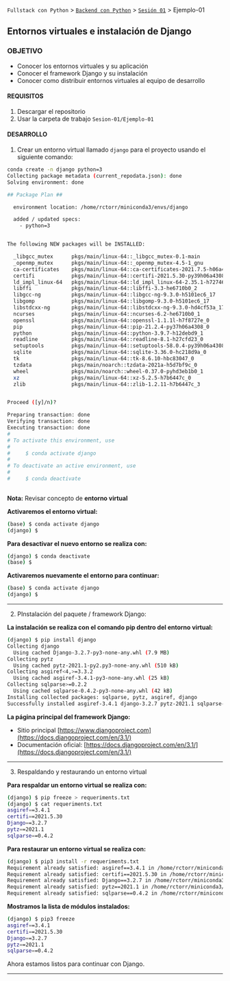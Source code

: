 `Fullstack con Python` > [`Backend con Python`](../../Readme.md) > [`Sesión 01`](../Readme.md) > Ejemplo-01
## Entornos virtuales e instalación de Django

### OBJETIVO
- Conocer los entornos virtuales y su aplicación
- Conocer el framework Django y su instalación
- Conocer como distribuir entornos virtuales al equipo de desarrollo

#### REQUISITOS
1. Descargar el repositorio
1. Usar la carpeta de trabajo `Sesion-01/Ejemplo-01`

#### DESARROLLO

1. Crear un entorno virtual llamado `django` para el proyecto usando el siguiente comando:

```sh
conda create -n django python=3
Collecting package metadata (current_repodata.json): done
Solving environment: done

## Package Plan ##

  environment location: /home/rctorr/miniconda3/envs/django

  added / updated specs:
    - python=3


The following NEW packages will be INSTALLED:

  _libgcc_mutex      pkgs/main/linux-64::_libgcc_mutex-0.1-main
  _openmp_mutex      pkgs/main/linux-64::_openmp_mutex-4.5-1_gnu
  ca-certificates    pkgs/main/linux-64::ca-certificates-2021.7.5-h06a4308_1
  certifi            pkgs/main/linux-64::certifi-2021.5.30-py39h06a4308_0
  ld_impl_linux-64   pkgs/main/linux-64::ld_impl_linux-64-2.35.1-h7274673_9
  libffi             pkgs/main/linux-64::libffi-3.3-he6710b0_2
  libgcc-ng          pkgs/main/linux-64::libgcc-ng-9.3.0-h5101ec6_17
  libgomp            pkgs/main/linux-64::libgomp-9.3.0-h5101ec6_17
  libstdcxx-ng       pkgs/main/linux-64::libstdcxx-ng-9.3.0-hd4cf53a_17
  ncurses            pkgs/main/linux-64::ncurses-6.2-he6710b0_1
  openssl            pkgs/main/linux-64::openssl-1.1.1l-h7f8727e_0
  pip                pkgs/main/linux-64::pip-21.2.4-py37h06a4308_0
  python             pkgs/main/linux-64::python-3.9.7-h12debd9_1
  readline           pkgs/main/linux-64::readline-8.1-h27cfd23_0
  setuptools         pkgs/main/linux-64::setuptools-58.0.4-py39h06a4308_0
  sqlite             pkgs/main/linux-64::sqlite-3.36.0-hc218d9a_0
  tk                 pkgs/main/linux-64::tk-8.6.10-hbc83047_0
  tzdata             pkgs/main/noarch::tzdata-2021a-h5d7bf9c_0
  wheel              pkgs/main/noarch::wheel-0.37.0-pyhd3eb1b0_1
  xz                 pkgs/main/linux-64::xz-5.2.5-h7b6447c_0
  zlib               pkgs/main/linux-64::zlib-1.2.11-h7b6447c_3


Proceed ([y]/n)? 

Preparing transaction: done
Verifying transaction: done
Executing transaction: done
#
# To activate this environment, use
#
#     $ conda activate django
#
# To deactivate an active environment, use
#
#     $ conda deactivate
   
```

__Nota:__ Revisar concepto de **entorno virtual**

__Activaremos el entorno virtual:__

```sh
(base) $ conda activate django
(django) $ 
```
   
__Para desactivar el nuevo entorno se realiza con:__

```sh
(django) $ conda deactivate
(base) $
```

__Activaremos nuevamente el entorno para continuar:__

```sh
(base) $ conda activate django
(django) $ 
```
***

2. PInstalación del paquete / framework Django:

__La instalación se realiza con el comando pip dentro del entorno virtual:__

```sh
(django) $ pip install django
Collecting django
  Using cached Django-3.2.7-py3-none-any.whl (7.9 MB)
Collecting pytz
  Using cached pytz-2021.1-py2.py3-none-any.whl (510 kB)
Collecting asgiref<4,>=3.3.2
  Using cached asgiref-3.4.1-py3-none-any.whl (25 kB)
Collecting sqlparse>=0.2.2
  Using cached sqlparse-0.4.2-py3-none-any.whl (42 kB)
Installing collected packages: sqlparse, pytz, asgiref, django
Successfully installed asgiref-3.4.1 django-3.2.7 pytz-2021.1 sqlparse-0.4.2
```

__La página principal del framework Django:__
- Sitio principal [https://www.djangoproject.com](https://docs.djangoproject.com/en/3.1/)
- Documentación oficial: [https://docs.djangoproject.com/en/3.1/](https://docs.djangoproject.com/en/3.1/)
***

3. Respaldando y restaurando un entorno virtual

__Para respaldar un entorno virtual se realiza con:__

```sh
(django) $ pip freeze > requeriments.txt
(django) $ cat requeriments.txt
asgiref==3.4.1
certifi==2021.5.30
Django==3.2.7
pytz==2021.1
sqlparse==0.4.2
```
   
__Para restaurar un entorno virtual se realiza con:__

```sh
(django) $ pip3 install -r requeriments.txt 
Requirement already satisfied: asgiref==3.4.1 in /home/rctorr/miniconda3/envs/django/lib/python3.9/site-packages (from -r requeriments.txt (line 1)) (3.4.1)
Requirement already satisfied: certifi==2021.5.30 in /home/rctorr/miniconda3/envs/django/lib/python3.9/site-packages (from -r requeriments.txt (line 2)) (2021.5.30)
Requirement already satisfied: Django==3.2.7 in /home/rctorr/miniconda3/envs/django/lib/python3.9/site-packages (from -r requeriments.txt (line 3)) (3.2.7)
Requirement already satisfied: pytz==2021.1 in /home/rctorr/miniconda3/envs/django/lib/python3.9/site-packages (from -r requeriments.txt (line 4)) (2021.1)
Requirement already satisfied: sqlparse==0.4.2 in /home/rctorr/miniconda3/envs/django/lib/python3.9/site-packages (from -r requeriments.txt (line 5)) (0.4.2)
```

__Mostramos la lista de módulos instalados:__

```sh
(django) $ pip3 freeze
asgiref==3.4.1
certifi==2021.5.30
Django==3.2.7
pytz==2021.1
sqlparse==0.4.2
```
   
Ahora estamos listos para continuar con Django.
***
